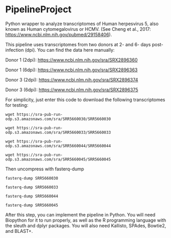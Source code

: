 # PipelineProject
Python wrapper to analyze transcriptomes of Human herpesvirus 5, also known as Human cytomegalovirus or HCMV. (See Cheng et al., 2017: https://www.ncbi.nlm.nih.gov/pubmed/29158406). 

This pipeline uses transcriptomes from two donors at 2- and 6- days post-infection (dpi). You can find the data here manually: 

Donor 1 (2dpi): https://www.ncbi.nlm.nih.gov/sra/SRX2896360

Donor 1 (6dpi): https://www.ncbi.nlm.nih.gov/sra/SRX2896363

Donor 3 (2dpi): https://www.ncbi.nlm.nih.gov/sra/SRX2896374

Donor 3 (6dpi): https://www.ncbi.nlm.nih.gov/sra/SRX2896375



For simplicity, just enter this code to download the following transcriptomes for testing: 

```
wget https://sra-pub-run-odp.s3.amazonaws.com/sra/SRR5660030/SRR5660030

wget https://sra-pub-run-odp.s3.amazonaws.com/sra/SRR5660033/SRR5660033

wget https://sra-pub-run-odp.s3.amazonaws.com/sra/SRR5660044/SRR5660044

wget https://sra-pub-run-odp.s3.amazonaws.com/sra/SRR5660045/SRR5660045
```


Then uncompress with fasterq-dump

```
fasterq-dump SRR5660030

fasterq-dump SRR5660033

fasterq-dump SRR5660044

fasterq-dump SRR5660045
```

After this step, you can implement the pipeline in Python. You will need Biopython for it to run properly, as well as the R programming language with the sleuth and dplyr packages. You will also need Kallisto, SPAdes, Bowtie2, and BLAST+. 
